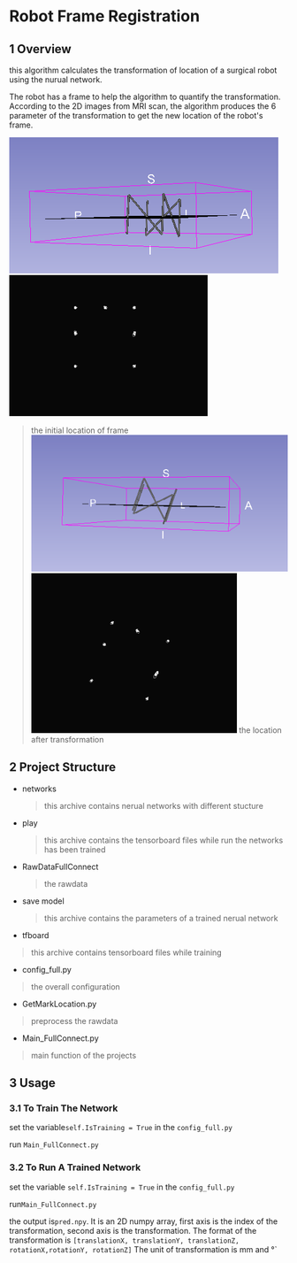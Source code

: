# Robot Frame Registration
## 1 Overview
this algorithm calculates the transformation of location of a surgical robot using the nurual network.

The robot has a frame to help the algorithm to quantify the transformation. According to the 2D images from MRI scan, the algorithm produces the 6 parameter of the transformation to get the new location of the robot's frame.

![](https://github.com/halimiqi/Frame_Registration/blob/master/images/frame.png)
![](https://github.com/halimiqi/Frame_Registration/blob/master/images/2Dimage.png)
> the initial location of frame
![](https://github.com/halimiqi/Frame_Registration/blob/master/images/frame2.png)
![](https://github.com/halimiqi/Frame_Registration/blob/master/images/2Dimage2.png)
> the location after transformation
## 2 Project Structure
- networks
  > this archive contains nerual networks with different stucture
- play
  > this archive contains the tensorboard files while run the networks has been trained
- RawDataFullConnect
  >the rawdata
- save model 
  >this archive contains the parameters of a trained nerual network
- tfboard
> this archive contains tensorboard files while training
- config_full.py
> the overall configuration
- GetMarkLocation.py
> preprocess the rawdata
- Main_FullConnect.py
> main function of the projects

## 3 Usage
### 3.1 To Train The Network
set the variable`self.IsTraining = True` in the `config_full.py`

run `Main_FullConnect.py`
### 3.2 To Run A Trained Network
set the variable `self.IsTraining = True` in the `config_full.py`

run`Main_FullConnect.py`

the output is`pred.npy`. It is an 2D numpy array, first axis is the index of the transformation, second axis is the transformation. The format of the transformation is `[translationX, translationY, translationZ, rotationX,rotationY, rotationZ]`
The unit of transformation is mm and °`




